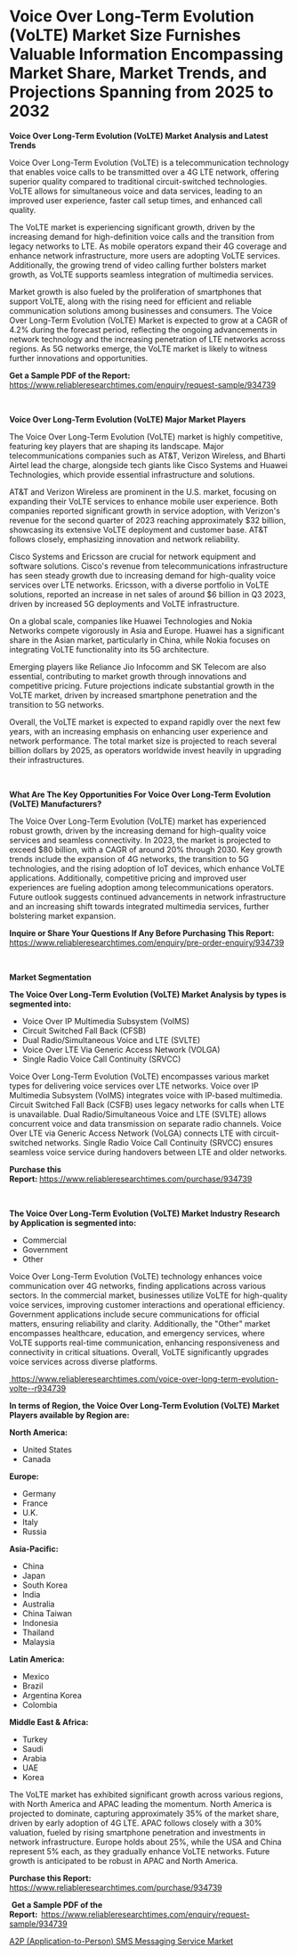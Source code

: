 <p><h1>Voice Over Long-Term Evolution (VoLTE) Market Size Furnishes Valuable Information Encompassing Market Share, Market Trends, and Projections Spanning from 2025 to 2032</h1></p><p><strong>Voice Over Long-Term Evolution (VoLTE) Market Analysis and Latest Trends</strong></p>
<p><p>Voice Over Long-Term Evolution (VoLTE) is a telecommunication technology that enables voice calls to be transmitted over a 4G LTE network, offering superior quality compared to traditional circuit-switched technologies. VoLTE allows for simultaneous voice and data services, leading to an improved user experience, faster call setup times, and enhanced call quality.</p><p>The VoLTE market is experiencing significant growth, driven by the increasing demand for high-definition voice calls and the transition from legacy networks to LTE. As mobile operators expand their 4G coverage and enhance network infrastructure, more users are adopting VoLTE services. Additionally, the growing trend of video calling further bolsters market growth, as VoLTE supports seamless integration of multimedia services.</p><p>Market growth is also fueled by the proliferation of smartphones that support VoLTE, along with the rising need for efficient and reliable communication solutions among businesses and consumers. The Voice Over Long-Term Evolution (VoLTE) Market is expected to grow at a CAGR of 4.2% during the forecast period, reflecting the ongoing advancements in network technology and the increasing penetration of LTE networks across regions. As 5G networks emerge, the VoLTE market is likely to witness further innovations and opportunities.</p></p>
<p><strong>Get a Sample PDF of the Report:&nbsp;</strong> <a href="https://www.reliableresearchtimes.com/enquiry/request-sample/934739?utm_campaign=3315&utm_medium=2&utm_source=Github&utm_content=ia&utm_term=08042025&utm_id=voice-over-long-term-evolution-volte">https://www.reliableresearchtimes.com/enquiry/request-sample/934739</a></p>
<p>&nbsp;</p>
<p><strong>Voice Over Long-Term Evolution (VoLTE) Major Market Players</strong></p>
<p><p>The Voice Over Long-Term Evolution (VoLTE) market is highly competitive, featuring key players that are shaping its landscape. Major telecommunications companies such as AT&T, Verizon Wireless, and Bharti Airtel lead the charge, alongside tech giants like Cisco Systems and Huawei Technologies, which provide essential infrastructure and solutions.</p><p>AT&T and Verizon Wireless are prominent in the U.S. market, focusing on expanding their VoLTE services to enhance mobile user experience. Both companies reported significant growth in service adoption, with Verizon's revenue for the second quarter of 2023 reaching approximately $32 billion, showcasing its extensive VoLTE deployment and customer base. AT&T follows closely, emphasizing innovation and network reliability.</p><p>Cisco Systems and Ericsson are crucial for network equipment and software solutions. Cisco's revenue from telecommunications infrastructure has seen steady growth due to increasing demand for high-quality voice services over LTE networks. Ericsson, with a diverse portfolio in VoLTE solutions, reported an increase in net sales of around $6 billion in Q3 2023, driven by increased 5G deployments and VoLTE infrastructure.</p><p>On a global scale, companies like Huawei Technologies and Nokia Networks compete vigorously in Asia and Europe. Huawei has a significant share in the Asian market, particularly in China, while Nokia focuses on integrating VoLTE functionality into its 5G architecture.</p><p>Emerging players like Reliance Jio Infocomm and SK Telecom are also essential, contributing to market growth through innovations and competitive pricing. Future projections indicate substantial growth in the VoLTE market, driven by increased smartphone penetration and the transition to 5G networks.</p><p>Overall, the VoLTE market is expected to expand rapidly over the next few years, with an increasing emphasis on enhancing user experience and network performance. The total market size is projected to reach several billion dollars by 2025, as operators worldwide invest heavily in upgrading their infrastructures.</p></p>
<p>&nbsp;</p>
<p><strong>What Are The Key Opportunities For Voice Over Long-Term Evolution (VoLTE) Manufacturers?</strong></p>
<p><p>The Voice Over Long-Term Evolution (VoLTE) market has experienced robust growth, driven by the increasing demand for high-quality voice services and seamless connectivity. In 2023, the market is projected to exceed $80 billion, with a CAGR of around 20% through 2030. Key growth trends include the expansion of 4G networks, the transition to 5G technologies, and the rising adoption of IoT devices, which enhance VoLTE applications. Additionally, competitive pricing and improved user experiences are fueling adoption among telecommunications operators. Future outlook suggests continued advancements in network infrastructure and an increasing shift towards integrated multimedia services, further bolstering market expansion.</p></p>
<p><strong>Inquire or Share Your Questions If Any Before Purchasing This Report:</strong> <a href="https://www.reliableresearchtimes.com/enquiry/pre-order-enquiry/934739?utm_campaign=3315&utm_medium=2&utm_source=Github&utm_content=ia&utm_term=08042025&utm_id=voice-over-long-term-evolution-volte">https://www.reliableresearchtimes.com/enquiry/pre-order-enquiry/934739</a></p>
<p>&nbsp;</p>
<p><strong>Market Segmentation</strong></p>
<p><strong>The Voice Over Long-Term Evolution (VoLTE) Market Analysis by types is segmented into:</strong></p>
<p><ul><li>Voice Over IP Multimedia Subsystem (VoIMS)</li><li>Circuit Switched Fall Back (CFSB)</li><li>Dual Radio/Simultaneous Voice and LTE (SVLTE)</li><li>Voice Over LTE Via Generic Access Network (VOLGA)</li><li>Single Radio Voice Call Continuity (SRVCC)</li></ul></p>
<p><p>Voice Over Long-Term Evolution (VoLTE) encompasses various market types for delivering voice services over LTE networks. Voice over IP Multimedia Subsystem (VoIMS) integrates voice with IP-based multimedia. Circuit Switched Fall Back (CSFB) uses legacy networks for calls when LTE is unavailable. Dual Radio/Simultaneous Voice and LTE (SVLTE) allows concurrent voice and data transmission on separate radio channels. Voice Over LTE via Generic Access Network (VoLGA) connects LTE with circuit-switched networks. Single Radio Voice Call Continuity (SRVCC) ensures seamless voice service during handovers between LTE and older networks.</p></p>
<p><strong>Purchase this Report:&nbsp;</strong><a href="https://www.reliableresearchtimes.com/purchase/934739?utm_campaign=3315&utm_medium=2&utm_source=Github&utm_content=ia&utm_term=08042025&utm_id=voice-over-long-term-evolution-volte">https://www.reliableresearchtimes.com/purchase/934739</a></p>
<p>&nbsp;</p>
<p><strong>The Voice Over Long-Term Evolution (VoLTE) Market Industry Research by Application is segmented into:</strong></p>
<p><ul><li>Commercial</li><li>Government</li><li>Other</li></ul></p>
<p><p>Voice Over Long-Term Evolution (VoLTE) technology enhances voice communication over 4G networks, finding applications across various sectors. In the commercial market, businesses utilize VoLTE for high-quality voice services, improving customer interactions and operational efficiency. Government applications include secure communications for official matters, ensuring reliability and clarity. Additionally, the "Other" market encompasses healthcare, education, and emergency services, where VoLTE supports real-time communication, enhancing responsiveness and connectivity in critical situations. Overall, VoLTE significantly upgrades voice services across diverse platforms.</p></p>
<p><a href="https://www.reliableresearchtimes.com/voice-over-long-term-evolution-volte--r934739?utm_campaign=3315&utm_medium=2&utm_source=Github&utm_content=ia&utm_term=08042025&utm_id=voice-over-long-term-evolution-volte">&nbsp;https://www.reliableresearchtimes.com/voice-over-long-term-evolution-volte--r934739</a></p>
<p><strong>In terms of Region, the Voice Over Long-Term Evolution (VoLTE) Market Players available by Region are:</strong></p>
<p>
    <p> <strong> North America: </strong>
        <ul>
            <li>United States</li>
            <li>Canada</li>
        </ul>
        </p> 
    <p> <strong> Europe: </strong>
        <ul>
            <li>Germany</li>
            <li>France</li>
            <li>U.K.</li>
            <li>Italy</li>
            <li>Russia</li>
        </ul>
        </p> 
    <p> <strong> Asia-Pacific: </strong>
        <ul>
            <li>China</li>
            <li>Japan</li>
            <li>South Korea</li>
            <li>India</li>
            <li>Australia</li>
            <li>China Taiwan</li>
            <li>Indonesia</li>
            <li>Thailand</li>
            <li>Malaysia</li>
        </ul>
        </p> 
    <p> <strong> Latin America: </strong>
        <ul>
            <li>Mexico</li>
            <li>Brazil</li>
            <li>Argentina Korea</li>
            <li>Colombia</li>
        </ul>
        </p> 
    <p> <strong> Middle East & Africa: </strong>
        <ul>
            <li>Turkey</li>
            <li>Saudi</li>
            <li>Arabia</li>
            <li>UAE</li>
            <li>Korea</li>
        </ul>
    </p>
    </p>
<p><p>The VoLTE market has exhibited significant growth across various regions, with North America and APAC leading the momentum. North America is projected to dominate, capturing approximately 35% of the market share, driven by early adoption of 4G LTE. APAC follows closely with a 30% valuation, fueled by rising smartphone penetration and investments in network infrastructure. Europe holds about 25%, while the USA and China represent 5% each, as they gradually enhance VoLTE networks. Future growth is anticipated to be robust in APAC and North America.</p></p>
<p><strong>Purchase this Report: </strong><a href="https://www.reliableresearchtimes.com/purchase/934739?utm_campaign=3315&utm_medium=2&utm_source=Github&utm_content=ia&utm_term=08042025&utm_id=voice-over-long-term-evolution-volte">https://www.reliableresearchtimes.com/purchase/934739</a></p>
<p>&nbsp;<strong>Get a Sample PDF of the Report:&nbsp;&nbsp;</strong><a href="https://www.reliableresearchtimes.com/enquiry/request-sample/934739?utm_campaign=3315&utm_medium=2&utm_source=Github&utm_content=ia&utm_term=08042025&utm_id=voice-over-long-term-evolution-volte">https://www.reliableresearchtimes.com/enquiry/request-sample/934739</a></p>
<p><strong></strong></p>
<p><p><a href="https://github.com/sderolza/Market-Research-Report-List-1/blob/main/a2p-application-to-person-sms-messaging-service-market.md?utm_campaign=3315&utm_medium=2&utm_source=Github&utm_content=ia&utm_term=08042025&utm_id=voice-over-long-term-evolution-volte">A2P (Application-to-Person) SMS Messaging Service Market</a></p></p>